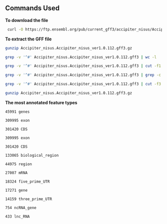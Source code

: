 ## Commands Used

**To  download the file**  

 ```bash
  curl -O https://ftp.ensembl.org/pub/current_gff3/accipiter_nisus/Accipiter_nisus.Accipiter_nisus_ver1.0.112.gff3.gz
  ```

 
 **To extract the GFF file** 

  ```bash
  gunzip Accipiter_nisus.Accipiter_nisus_ver1.0.112.gff3.gz
 ````

```bash
grep -v '^#' Accipiter_nisus.Accipiter_nisus_ver1.0.112.gff3 | wc -l
```
 

 ```bash
 grep -v '^#' Accipiter_nisus.Accipiter_nisus_ver1.0.112.gff3 | cut -f1 | sort | uniq | wc -l 
 ```
 
  ```bash
  grep -v '^#' Accipiter_nisus.Accipiter_nisus_ver1.0.112.gff3 | grep -c 'gene'
```
 

```bash
grep -v '^#' Accipiter_nisus.Accipiter_nisus_ver1.0.112.gff3 | cut -f3 | sort | uniq -c | sort -nr | head -n 10
```

 ```bash
 gunzip Accipiter_nisus.Accipiter_nisus_ver1.0.112.gff3.gz
```


**The most annotated feature types**

```` 45991 genes ````

```` 309995 exon ````

```` 301420 CDS ````

```` 309995 exon ````

```` 301420 CDS ````

```` 133065 biological_region ```` 

```` 44975 region ````

```` 27007 mRNA ````

```` 18324 five_prime_UTR ```` 

```` 17271 gene ```` 

```` 14159 three_prime_UTR ````

```` 754 ncRNA_gene ````

```` 433 lnc_RNA ````









